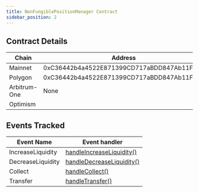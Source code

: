 ```yaml
---
title: NonFungiblePositionManager Contract
sidebar_position: 2
---
```


## Contract Details

|Chain|Address|StartBlock|
|-|-|-|
|Mainnet|0xC36442b4a4522E871399CD717aBDD847Ab11FE88|12369651|
|Polygon|0xC36442b4a4522E871399CD717aBDD847Ab11FE88|22760586|
|Arbitrum-One|None|None|
|Optimism|||

## Events Tracked

|Event Name|Event handler|
|-|-|
|IncreaseLiquidity|[handleIncreaseLiquidity()](../functions-n-handlers/mappings/position-manager.ts#handleincreaseliquidity)|
|DecreaseLiquidity|[handleDecreaseLiquidity()](../functions-n-handlers/mappings/position-manager.ts#handledecreaseliquidity)|
|Collect|[handleCollect()](../functions-n-handlers/mappings/position-manager.ts#handlecollect)|
|Transfer|[handleTransfer()](../functions-n-handlers/mappings/position-manager.ts#handletransfer)|